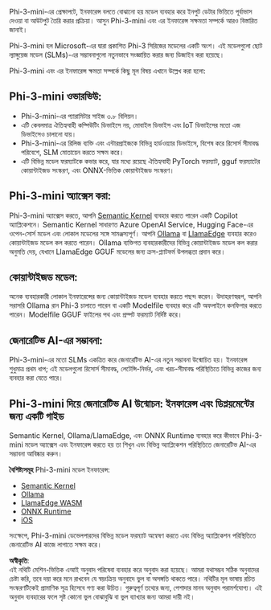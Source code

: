 Phi-3-mini-এর প্রেক্ষাপটে, ইনফারেন্স বলতে বোঝানো হয় মডেল ব্যবহার করে ইনপুট ডেটার ভিত্তিতে পূর্বাভাস দেওয়া বা আউটপুট তৈরি করার প্রক্রিয়া। আসুন Phi-3-mini এবং এর ইনফারেন্স সক্ষমতা সম্পর্কে আরও বিস্তারিত জানাই।

Phi-3-mini হল Microsoft-এর দ্বারা প্রকাশিত Phi-3 সিরিজের মডেলের একটি অংশ। এই মডেলগুলো ছোট ল্যাঙ্গুয়েজ মডেল (SLMs)-এর সম্ভাবনাগুলো নতুনভাবে সংজ্ঞায়িত করার জন্য ডিজাইন করা হয়েছে।

Phi-3-mini এবং এর ইনফারেন্স ক্ষমতা সম্পর্কে কিছু মূল বিষয় এখানে উল্লেখ করা হলো:

## **Phi-3-mini ওভারভিউ:**
- Phi-3-mini-এর প্যারামিটার সাইজ ৩.৮ বিলিয়ন।
- এটি কেবলমাত্র ঐতিহ্যবাহী কম্পিউটিং ডিভাইসে নয়, মোবাইল ডিভাইস এবং IoT ডিভাইসের মতো এজ ডিভাইসেও চালানো যায়।
- Phi-3-mini-এর রিলিজ ব্যক্তি এবং এন্টারপ্রাইজকে বিভিন্ন হার্ডওয়্যার ডিভাইসে, বিশেষ করে রিসোর্স সীমাবদ্ধ পরিবেশে, SLM মোতায়েন করতে সক্ষম করে।
- এটি বিভিন্ন মডেল ফরম্যাটকে কভার করে, যার মধ্যে রয়েছে ঐতিহ্যবাহী PyTorch ফরম্যাট, gguf ফরম্যাটের কোয়ান্টাইজড সংস্করণ, এবং ONNX-ভিত্তিক কোয়ান্টাইজড সংস্করণ।

## **Phi-3-mini অ্যাক্সেস করা:**
Phi-3-mini অ্যাক্সেস করতে, আপনি [Semantic Kernel](https://github.com/microsoft/SemanticKernelCookBook?WT.mc_id=aiml-138114-kinfeylo) ব্যবহার করতে পারেন একটি Copilot অ্যাপ্লিকেশনে। Semantic Kernel সাধারণত Azure OpenAI Service, Hugging Face-এর ওপেন-সোর্স মডেল এবং লোকাল মডেলের সঙ্গে সামঞ্জস্যপূর্ণ।
আপনি [Ollama](https://ollama.com) বা [LlamaEdge](https://llamaedge.com) ব্যবহার করেও কোয়ান্টাইজড মডেল কল করতে পারেন। Ollama ব্যক্তিগত ব্যবহারকারীদের বিভিন্ন কোয়ান্টাইজড মডেল কল করার অনুমতি দেয়, যেখানে LlamaEdge GGUF মডেলের জন্য ক্রস-প্ল্যাটফর্ম উপলব্ধতা প্রদান করে।

## **কোয়ান্টাইজড মডেল:**
অনেক ব্যবহারকারী লোকাল ইনফারেন্সের জন্য কোয়ান্টাইজড মডেল ব্যবহার করতে পছন্দ করেন। উদাহরণস্বরূপ, আপনি সরাসরি Ollama রান Phi-3 চালাতে পারেন বা একটি Modelfile ব্যবহার করে এটি অফলাইনে কনফিগার করতে পারেন। Modelfile GGUF ফাইলের পথ এবং প্রম্পট ফরম্যাট নির্দিষ্ট করে।

## **জেনারেটিভ AI-এর সম্ভাবনা:**
Phi-3-mini-এর মতো SLMs একত্রিত করে জেনারেটিভ AI-এর নতুন সম্ভাবনা উন্মোচিত হয়। ইনফারেন্স শুধুমাত্র প্রথম ধাপ; এই মডেলগুলো রিসোর্স সীমাবদ্ধ, লেটেন্সি-নির্ভর, এবং খরচ-সীমাবদ্ধ পরিস্থিতিতে বিভিন্ন কাজের জন্য ব্যবহার করা যেতে পারে।

## **Phi-3-mini দিয়ে জেনারেটিভ AI উন্মোচন: ইনফারেন্স এবং ডিপ্লয়মেন্টের জন্য একটি গাইড** 
Semantic Kernel, Ollama/LlamaEdge, এবং ONNX Runtime ব্যবহার করে কীভাবে Phi-3-mini মডেল অ্যাক্সেস এবং ইনফারেন্স করতে হয় তা শিখুন এবং বিভিন্ন অ্যাপ্লিকেশন পরিস্থিতিতে জেনারেটিভ AI-এর সম্ভাবনা আবিষ্কার করুন।

**বৈশিষ্ট্যসমূহ**
Phi-3-mini মডেল ইনফারেন্স:

- [Semantic Kernel](https://github.com/Azure-Samples/Phi-3MiniSamples/tree/main/semantickernel?WT.mc_id=aiml-138114-kinfeylo)
- [Ollama](https://github.com/Azure-Samples/Phi-3MiniSamples/tree/main/ollama?WT.mc_id=aiml-138114-kinfeylo)
- [LlamaEdge WASM](https://github.com/Azure-Samples/Phi-3MiniSamples/tree/main/wasm?WT.mc_id=aiml-138114-kinfeylo)
- [ONNX Runtime](https://github.com/Azure-Samples/Phi-3MiniSamples/tree/main/onnx?WT.mc_id=aiml-138114-kinfeylo)
- [iOS](https://github.com/Azure-Samples/Phi-3MiniSamples/tree/main/ios?WT.mc_id=aiml-138114-kinfeylo)

সংক্ষেপে, Phi-3-mini ডেভেলপারদের বিভিন্ন মডেল ফরম্যাট অন্বেষণ করতে এবং বিভিন্ন অ্যাপ্লিকেশন পরিস্থিতিতে জেনারেটিভ AI কাজে লাগাতে সক্ষম করে।

**অস্বীকৃতি**:  
এই নথিটি মেশিন-ভিত্তিক এআই অনুবাদ পরিষেবা ব্যবহার করে অনুবাদ করা হয়েছে। আমরা যথাসম্ভব সঠিক অনুবাদের চেষ্টা করি, তবে দয়া করে মনে রাখবেন যে স্বয়ংক্রিয় অনুবাদে ভুল বা অসঙ্গতি থাকতে পারে। নথিটির মূল ভাষায় রচিত সংস্করণটিকেই প্রামাণিক সূত্র হিসেবে গণ্য করা উচিত। গুরুত্বপূর্ণ তথ্যের জন্য, পেশাদার মানব অনুবাদ পরামর্শযোগ্য। এই অনুবাদ ব্যবহারের ফলে সৃষ্ট কোনো ভুল বোঝাবুঝি বা ভুল ব্যাখ্যার জন্য আমরা দায়ী নই।